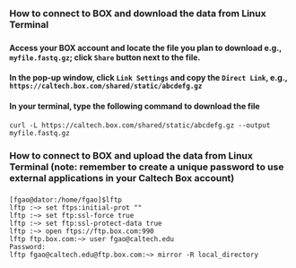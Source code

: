 ### How to connect to BOX and download the data from Linux Terminal
###
#### Access your BOX account and locate the file you plan to download e.g., `myfile.fastq.gz`; click `Share` button next to the file.
#### In the pop-up window, click `Link Settings` and copy the `Direct Link`, e.g., `https://caltech.box.com/shared/static/abcdefg.gz`
#### In your terminal, type the following command to download the file 
`curl -L https://caltech.box.com/shared/static/abcdefg.gz --output myfile.fastq.gz`
###
###
###
### How to connect to BOX and upload the data from Linux Terminal (note: remember to create a unique password to use external applications in your Caltech Box account)
###
`[fgao@dator:/home/fgao]$lftp`<br/>
`lftp :~> set ftps:initial-prot ""`<br/>
`lftp :~> set ftp:ssl-force true`<br/>
`lftp :~> set ftp:ssl-protect-data true`<br/>
`lftp :~> open ftps://ftp.box.com:990`<br/>
`lftp ftp.box.com:~> user fgao@caltech.edu`<br/>
`Password:`<br/>
`lftp fgao@caltech.edu@ftp.box.com:~> mirror -R local_directory`<br/>
